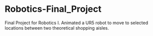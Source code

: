 # Robotics-Final_Project
Final Project for Robotics I. Animated a UR5 robot to move to selected locations between two theoretical shopping aisles.
